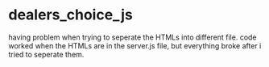# dealers_choice_js
having problem when trying to seperate the HTMLs into different file. code worked when the HTMLs are in the server.js file, but everything broke after i tried
to seperate them. 
